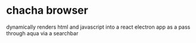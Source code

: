 # chacha browser

dynamically renders html and javascript into a react electron app as a pass through aqua via a searchbar
